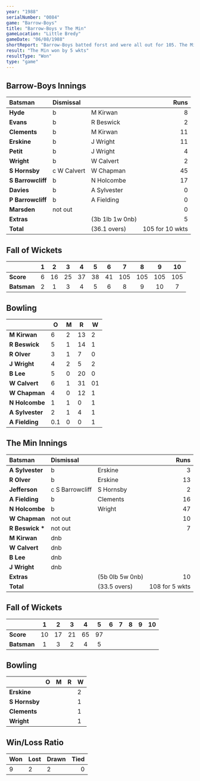 ```yaml
---
year: "1988"
serialNumber: "0084" 
game: "Barrow-Boys"
title: "Barrow-Boys v The Min"
gameLocation: "Little Bredy"
gameDate: "06/08/1988"
shortReport: "Barrow-Boys batted forst and were all out for 105. The Min replied with 105 for 5 wkts"
result: "The Min won by 5 wkts"
resultType: "Won"
type: "game"
---
```


## Barrow-Boys Innings

| Batsman | Dismissal |  | Runs |
|:---|:---|---|---:|
| **Hyde** | b | M Kirwan | 8 | 
| **Evans** | b | R Beswick | 2 | 
| **Clements** | b | M Kirwan | 11 | 
| **Erskine** | b | J Wright | 11 | 
| **Petit** | b | J Wright | 4 | 
| **Wright** | b | W Calvert | 2 |
| **S Hornsby** | c W Calvert | W Chapman | 45 | 
| **S Barrowcliff** | b | N Holcombe | 17 |
| **Davies** | b | A Sylvester | 0 | 
| **P Barrowcliff** | b | A Fielding | 0 | 
| **Marsden** | not out |  | 0 |
| **Extras** | | (3b 1lb 1w 0nb) | 5 | 
| **Total** | | (36.1 overs) | 105 for 10 wkts | 

## Fall of Wickets

| | 1 | 2 | 3 | 4 | 5 | 6 | 7 | 8 | 9 | 10 |
|---|:---:|:---:|:---:|:---:|:---:|:---:|:---:|:---:|:---:|:---:|
| **Score** | 6 | 16 | 25 | 37 | 38 | 41 | 105 | 105 | 105 | 105 |
| **Batsman** | 2 | 1 | 3 | 4 | 5 | 6 | 8 | 9 | 10 | 7 |

## Bowling

| | O | M | R | W |
|---|---|---|---|---|
| **M Kirwan** | 6 | 2 | 13 | 2 | 
| **R Beswick** | 5 | 1 | 14 | 1 | 
| **R Olver** | 3 | 1 | 7 | 0 | 
| **J Wright** | 4 | 2 | 5 | 2 | 
| **B Lee** | 5 | 0 | 20 | 0 |
| **W Calvert** | 6 | 1 | 31 | 01|
| **W Chapman** | 4 | 0 | 12 | 1 |
| **N Holcombe** | 1 | 1 | 0 | 1 |
| **A Sylvester** | 2 | 1 | 4 | 1 |
| **A Fielding** | 0.1 | 0 | 0 | 1 |

## The Min Innings

| Batsman | Dismissal |  | Runs |
|:---|:---|---|---:|
| **A Sylvester** | b | Erskine | 3 | 
| **R Olver** | b | Erskine | 13 | 
| **Jefferson** | c S Barrowcliff | S Hornsby | 2 | 
| **A Fielding** | b | Clements | 16 | 
| **N Holcombe** | b  | Wright | 47 | 
| **W Chapman** | not out |  | 10 | 
| **R Beswick &#42;** | not out |  | 7 | 
| **M Kirwan** | dnb |  |  | 
| **W Calvert** | dnb |  |  |
| **B Lee** | dnb |  |  | 
| **J Wright** | dnb |  |  | 
| **Extras** | | (5b 0lb 5w 0nb) | 10 | 
| **Total** | | (33.5 overs) | 108 for 5 wkts | 

## Fall of Wickets

| | 1 | 2 | 3 | 4 | 5 | 6 | 7 | 8 | 9 | 10 |
|---|:---:|:---:|:---:|:---:|:---:|:---:|:---:|:---:|:---:|:---:|
| **Score** | 10 | 17 | 21 | 65 | 97 |  |  |  |  |  | 
| **Batsman** | 1 | 3 | 2 | 4 | 5 |  |  |  |  |  | 

## Bowling

| | O | M | R | W |
|---|---|---|---|---|
| **Erskine** |  |  |  | 2 | 
| **S Hornsby** |  |  |  | 1 | 
| **Clements** |  |  |  | 1 | 
| **Wright** |  |  |  | 1 | 

## Win/Loss Ratio

| Won | Lost | Drawn | Tied |
|:---|:---|:---|---:|
| 9 | 2 | 2 | 0 |
